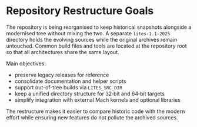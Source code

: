# Repository Restructure Goals

The repository is being reorganised to keep historical snapshots
alongside a modernised tree without mixing the two.  A separate
`lites-1.1-2025` directory holds the evolving sources while the
original archives remain untouched.  Common build files and tools are
located at the repository root so that all architectures share the
same layout.

Main objectives:

- preserve legacy releases for reference
- consolidate documentation and helper scripts
- support out-of-tree builds via `LITES_SRC_DIR`
- keep a unified directory structure for 32‑bit and 64‑bit targets
- simplify integration with external Mach kernels and optional
  libraries

The restructure makes it easier to compare historic code with the
modern effort while ensuring new features do not pollute the archived
sources.
